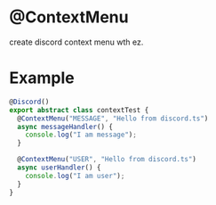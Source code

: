 # @ContextMenu

create discord context menu wth ez.

# Example

```ts
@Discord()
export abstract class contextTest {
  @ContextMenu("MESSAGE", "Hello from discord.ts")
  async messageHandler() {
    console.log("I am message");
  }

  @ContextMenu("USER", "Hello from discord.ts")
  async userHandler() {
    console.log("I am user");
  }
}
```
